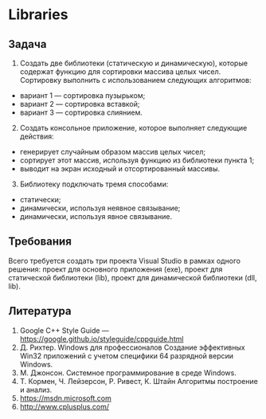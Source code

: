 # Libraries

## Задача

1.	Создать две библиотеки (статическую и динамическую), которые содержат функцию для сортировки массива целых чисел. Сортировку выполнить с использованием следующих алгоритмов:

*  вариант 1 — сортировка пузырьком;
*  вариант 2 — сортировка вставкой;
*  вариант 3 — сортировка слиянием.

2.	Создать консольное приложение, которое выполняет следующие действия:

*  генерирует случайным образом массив целых чисел;
*  сортирует этот массив, используя функцию из библиотеки пункта 1;
*  выводит на экран исходный и отсортированный массивы.

3.	Библиотеку подключать тремя способами:
*  статически;
*  динамически, используя неявное связывание;
*  динамически, используя явное связывание.

## Требования

Всего требуется создать три проекта Visual Studio в рамках одного решения: проект для основного приложения (exe), проект для статической библиотеки (lib), проект для динамической библиотеки (dll, lib).


## Литература

1.	Google C++ Style Guide — https://google.github.io/styleguide/cppguide.html
2.	Д. Рихтер. Windows для профессионалов Создание эффективных Win32 приложений с учетом специфики 64 разрядной версии Windows.
3.	М. Джонсон. Системное программирование в среде Windows.
4.	Т. Кормен, Ч. Лейзерсон, Р. Ривест, К. Штайн Алгоритмы построение и анализ.
5.	https://msdn.microsoft.com
6.	http://www.cplusplus.com/
